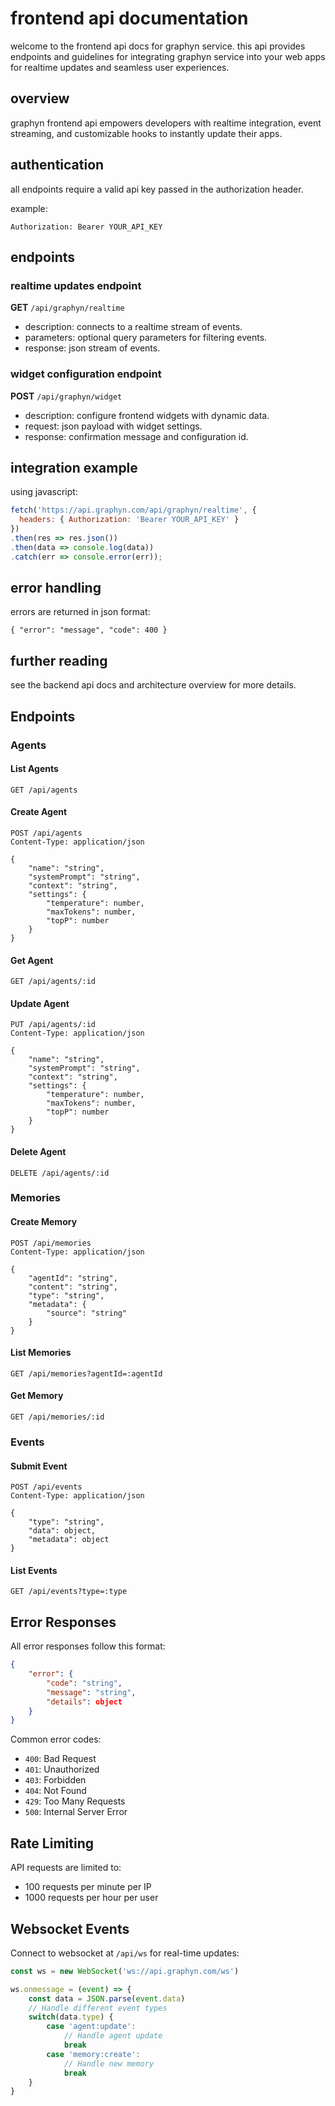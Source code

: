 # frontend api documentation

welcome to the frontend api docs for graphyn service. this api provides endpoints and guidelines for integrating graphyn service into your web apps for realtime updates and seamless user experiences.

## overview

graphyn frontend api empowers developers with realtime integration, event streaming, and customizable hooks to instantly update their apps.

## authentication

all endpoints require a valid api key passed in the authorization header.

example:

```
Authorization: Bearer YOUR_API_KEY
```

## endpoints

### realtime updates endpoint
**GET** `/api/graphyn/realtime`
- description: connects to a realtime stream of events.
- parameters: optional query parameters for filtering events.
- response: json stream of events.

### widget configuration endpoint
**POST** `/api/graphyn/widget`
- description: configure frontend widgets with dynamic data.
- request: json payload with widget settings.
- response: confirmation message and configuration id.

## integration example

using javascript:

```javascript
fetch('https://api.graphyn.com/api/graphyn/realtime', {
  headers: { Authorization: 'Bearer YOUR_API_KEY' }
})
.then(res => res.json())
.then(data => console.log(data))
.catch(err => console.error(err));
```

## error handling

errors are returned in json format:

```
{ "error": "message", "code": 400 }
```

## further reading

see the backend api docs and architecture overview for more details.

## Endpoints

### Agents

#### List Agents
```http
GET /api/agents
```

#### Create Agent
```http
POST /api/agents
Content-Type: application/json

{
	"name": "string",
	"systemPrompt": "string",
	"context": "string",
	"settings": {
		"temperature": number,
		"maxTokens": number,
		"topP": number
	}
}
```

#### Get Agent
```http
GET /api/agents/:id
```

#### Update Agent
```http
PUT /api/agents/:id
Content-Type: application/json

{
	"name": "string",
	"systemPrompt": "string",
	"context": "string",
	"settings": {
		"temperature": number,
		"maxTokens": number,
		"topP": number
	}
}
```

#### Delete Agent
```http
DELETE /api/agents/:id
```

### Memories

#### Create Memory
```http
POST /api/memories
Content-Type: application/json

{
	"agentId": "string",
	"content": "string",
	"type": "string",
	"metadata": {
		"source": "string"
	}
}
```

#### List Memories
```http
GET /api/memories?agentId=:agentId
```

#### Get Memory
```http
GET /api/memories/:id
```

### Events

#### Submit Event
```http
POST /api/events
Content-Type: application/json

{
	"type": "string",
	"data": object,
	"metadata": object
}
```

#### List Events
```http
GET /api/events?type=:type
```

## Error Responses

All error responses follow this format:
```json
{
	"error": {
		"code": "string",
		"message": "string",
		"details": object
	}
}
```

Common error codes:
- `400`: Bad Request
- `401`: Unauthorized
- `403`: Forbidden
- `404`: Not Found
- `429`: Too Many Requests
- `500`: Internal Server Error

## Rate Limiting

API requests are limited to:
- 100 requests per minute per IP
- 1000 requests per hour per user

## Websocket Events

Connect to websocket at `/api/ws` for real-time updates:

```javascript
const ws = new WebSocket('ws://api.graphyn.com/ws')

ws.onmessage = (event) => {
	const data = JSON.parse(event.data)
	// Handle different event types
	switch(data.type) {
		case 'agent:update':
			// Handle agent update
			break
		case 'memory:create':
			// Handle new memory
			break
	}
}
```